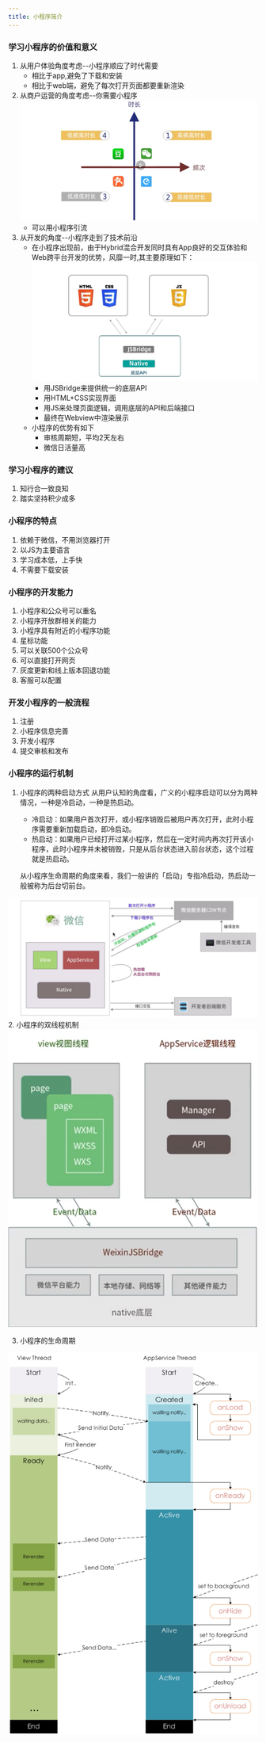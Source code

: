 ```yaml
---
title: 小程序简介
---
```

### 学习小程序的价值和意义
1. 从用户体验角度考虑--小程序顺应了时代需要
     - 相比于app,避免了下载和安装
     - 相比于web端，避免了每次打开页面都要重新渲染
2. 从商户运营的角度考虑--你需要小程序
    ![](./img/01.png)
   - 可以用小程序引流
3. 从开发的角度--小程序走到了技术前沿
    - 在小程序出现前，由于Hybrid混合开发同时具有App良好的交互体验和Web跨平台开发的优势，风靡一时,其主要原理如下：
    ![](./img/02.png)
        - 用JSBridge来提供统一的底层API
        - 用HTML+CSS实现界面
        - 用JS来处理页面逻辑，调用底层的API和后端接口
        - 最终在Webview中渲染展示
    - 小程序的优势有如下
      - 审核周期短，平均2天左右
      - 微信日活量高

### 学习小程序的建议
1. 知行合一致良知
2. 踏实坚持积少成多

### 小程序的特点
1. 依赖于微信，不用浏览器打开
2. 以JS为主要语言
3. 学习成本低，上手快
4. 不需要下载安装

### 小程序的开发能力
1. 小程序和公众号可以重名
2. 小程序开放群相关的能力
3. 小程序具有附近的小程序功能
4. 星标功能
5. 可以关联500个公众号
6. 可以直接打开网页
7. 灰度更新和线上版本回退功能
8. 客服可以配置

### 开发小程序的一般流程
1. 注册
2. 小程序信息完善
3. 开发小程序
4. 提交审核和发布

### 小程序的运行机制
1. 小程序的两种启动方式
从用户认知的角度看，广义的小程序启动可以分为两种情况，一种是冷启动，一种是热启动。
    - 冷启动：如果用户首次打开，或小程序销毁后被用户再次打开，此时小程序需要重新加载启动，即冷启动。
    - 热启动：如果用户已经打开过某小程序，然后在一定时间内再次打开该小程序，此时小程序并未被销毁，只是从后台状态进入前台状态，这个过程就是热启动。

    从小程序生命周期的角度来看，我们一般讲的「启动」专指冷启动，热启动一般被称为后台切前台。

![](./img/03.png)
2. 小程序的双线程机制
    ![](./img/04.png)

3.  小程序的生命周期
   
   ![](./img/05.png)



